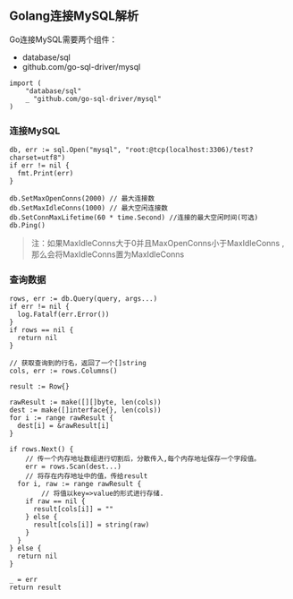 ## Golang连接MySQL解析
Go连接MySQL需要两个组件：
* database/sql
* github.com/go-sql-driver/mysql

```
import (
	"database/sql"
	_ "github.com/go-sql-driver/mysql"
)
```

### 连接MySQL
```
db, err := sql.Open("mysql", "root:@tcp(localhost:3306)/test?charset=utf8")
if err != nil {
  fmt.Print(err)
}

db.SetMaxOpenConns(2000) // 最大连接数
db.SetMaxIdleConns(1000) // 最大空闲连接数
db.SetConnMaxLifetime(60 * time.Second) //连接的最大空闲时间(可选)
db.Ping()
```
> 注：如果MaxIdleConns大于0并且MaxOpenConns小于MaxIdleConns ,那么会将MaxIdleConns置为MaxIdleConns

### 查询数据
```
rows, err := db.Query(query, args...)
if err != nil {
  log.Fatalf(err.Error())
}
if rows == nil {
  return nil
}

// 获取查询到的行名，返回了一个[]string
cols, err := rows.Columns()

result := Row{}

rawResult := make([][]byte, len(cols))
dest := make([]interface{}, len(cols))
for i := range rawResult {
  dest[i] = &rawResult[i]
}

if rows.Next() {
	// 传一个内存地址数组进行切割后，分散传入,每个内存地址保存一个字段值。
	err = rows.Scan(dest...)
	// 将存在内存地址中的值，传给result
  for i, raw := range rawResult {
		// 将值以key=>value的形式进行存储.
    if raw == nil {
      result[cols[i]] = ""
    } else {
      result[cols[i]] = string(raw)
    }
  }
} else {
  return nil
}

_ = err
return result
```
